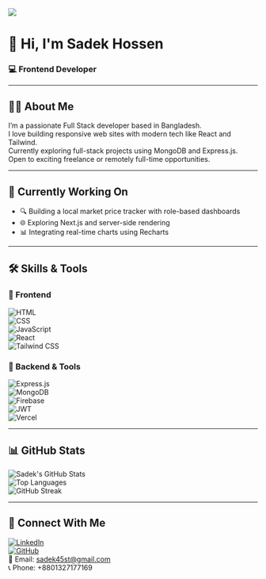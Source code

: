 <!-- Banner Image -->
<img src="https://i.postimg.cc/dQjQf1p3/Brown-Black-Geometric-Personal-Branding-Linked-In-Banner.png"/>

# 👋 Hi, I'm Sadek Hossen
### 💻 Frontend Developer

---

## 👨‍💻 About Me

I’m a passionate Full Stack developer based in Bangladesh.  
I love building responsive web sites with modern tech like React and Tailwind.  
Currently exploring full-stack projects using MongoDB and Express.js.  
Open to exciting freelance or remotely full-time opportunities.

---

## 🚀 Currently Working On

- 🔍 Building a local market price tracker with role-based dashboards  
- 🌐 Exploring Next.js and server-side rendering  
- 📊 Integrating real-time charts using Recharts  

---

## 🛠️ Skills & Tools

### 🧩 Frontend  
![HTML](https://img.shields.io/badge/-HTML5-E34F26?style=flat&logo=html5&logoColor=white)  
![CSS](https://img.shields.io/badge/-CSS3-1572B6?style=flat&logo=css3)  
![JavaScript](https://img.shields.io/badge/-JavaScript-F7DF1E?style=flat&logo=javascript&logoColor=black)  
![React](https://img.shields.io/badge/-React-61DAFB?style=flat&logo=react)  
![Tailwind CSS](https://img.shields.io/badge/-TailwindCSS-38B2AC?style=flat&logo=tailwind-css)

### 🧰 Backend & Tools  

![Express.js](https://img.shields.io/badge/-Express-000000?style=flat&logo=express&logoColor=white)  
![MongoDB](https://img.shields.io/badge/-MongoDB-47A248?style=flat&logo=mongodb&logoColor=white)  
![Firebase](https://img.shields.io/badge/-Firebase-FFCA28?style=flat&logo=firebase)  
![JWT](https://img.shields.io/badge/-JWT-000000?style=flat&logo=jsonwebtokens&logoColor=white)  
![Vercel](https://img.shields.io/badge/-Vercel-000000?style=flat&logo=vercel)

---

## 📊 GitHub Stats

![Sadek's GitHub Stats](https://github-readme-stats.vercel.app/api?username=SadekHossen&show_icons=true&theme=react)  
![Top Languages](https://github-readme-stats.vercel.app/api/top-langs/?username=SadekHossen&layout=compact&theme=react)  
![GitHub Streak](https://github-readme-streak-stats.herokuapp.com/?user=SadekHossen&theme=react)

---

## 🔗 Connect With Me

[![LinkedIn](https://img.shields.io/badge/-LinkedIn-0077B5?style=flat&logo=linkedin&logoColor=white)](https://linkedin.com/in/yourprofile)  
[![GitHub](https://img.shields.io/badge/-GitHub-181717?style=flat&logo=github)](https://github.com/SadekHossen)  
📧 Email: sadek45st@gmail.com  
📞 Phone: +8801327177169  

